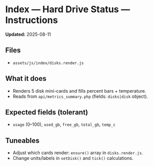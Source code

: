 # Index — Hard Drive Status — Instructions
**Updated:** 2025-08-11

## Files
- `assets/js/index/disks.render.js`

## What it does
- Renders 5 disk mini-cards and fills percent bars + temperature.
- Reads from `api/metrics_summary.php` (fields: `disks|disk` object).

## Expected fields (tolerant)
- `usage` (0–100), `used_gb`, `free_gb`, `total_gb`, `temp_c`

## Tuneables
- Adjust which cards render: `ensure()` array in `disks.render.js`.
- Change units/labels in `setDisk()` and `tick()` calculations.
